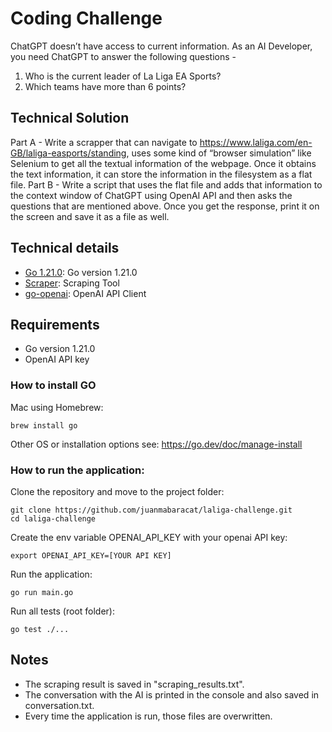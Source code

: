 # Coding Challenge
ChatGPT doesn’t have access to current information. As an AI Developer, you need ChatGPT to answer the following questions -
1. Who is the current leader of La Liga EA Sports?
2. Which teams have more than 6 points?

## Technical Solution
Part A - Write a scrapper that can navigate to https://www.laliga.com/en-GB/laliga-easports/standing, uses some kind of “browser simulation” like Selenium to get all the textual information of the webpage. 
Once it obtains the text information, it can store the information in the filesystem as a flat file.
Part B - Write a script that uses the flat file and adds that information to the context window of ChatGPT using OpenAI API and then asks the questions that are mentioned above. 
Once you get the response, print it on the screen and save it as a file as well.

## Technical details
- [Go 1.21.0](https://go.dev/): Go version 1.21.0
- [Scraper](https://github.com/gocolly/colly/tree/master): Scraping Tool
- [go-openai](https://github.com/sashabaranov/go-openai): OpenAI API Client

## Requirements
- Go version 1.21.0
- OpenAI API key

### How to install GO
Mac using Homebrew:
```
brew install go
```
Other OS or installation options see: https://go.dev/doc/manage-install
### How to run the application:
Clone the repository and move to the project folder:
```
git clone https://github.com/juanmabaracat/laliga-challenge.git
cd laliga-challenge
```
Create the env variable OPENAI_API_KEY with your openai API key:
```
export OPENAI_API_KEY=[YOUR API KEY]
```
Run the application:
```
go run main.go
```
Run all tests (root folder):
```
go test ./...
```
## Notes
- The scraping result is saved in "scraping_results.txt".
- The conversation with the AI is printed in the console and also saved in conversation.txt.
- Every time the application is run, those files are overwritten.
